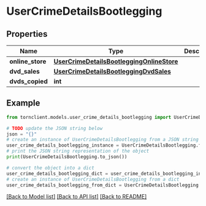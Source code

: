 # UserCrimeDetailsBootlegging


## Properties

Name | Type | Description | Notes
------------ | ------------- | ------------- | -------------
**online_store** | [**UserCrimeDetailsBootleggingOnlineStore**](UserCrimeDetailsBootleggingOnlineStore.md) |  | 
**dvd_sales** | [**UserCrimeDetailsBootleggingDvdSales**](UserCrimeDetailsBootleggingDvdSales.md) |  | 
**dvds_copied** | **int** |  | [optional] 

## Example

```python
from tornclient.models.user_crime_details_bootlegging import UserCrimeDetailsBootlegging

# TODO update the JSON string below
json = "{}"
# create an instance of UserCrimeDetailsBootlegging from a JSON string
user_crime_details_bootlegging_instance = UserCrimeDetailsBootlegging.from_json(json)
# print the JSON string representation of the object
print(UserCrimeDetailsBootlegging.to_json())

# convert the object into a dict
user_crime_details_bootlegging_dict = user_crime_details_bootlegging_instance.to_dict()
# create an instance of UserCrimeDetailsBootlegging from a dict
user_crime_details_bootlegging_from_dict = UserCrimeDetailsBootlegging.from_dict(user_crime_details_bootlegging_dict)
```
[[Back to Model list]](../README.md#documentation-for-models) [[Back to API list]](../README.md#documentation-for-api-endpoints) [[Back to README]](../README.md)


